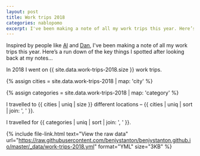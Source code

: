 ```yaml
---
layout: post
title: Work trips 2018
categories: nablopomo
excerpt: I've been making a note of all my work trips this year. Here’s a run down of the key things I spotted.
---
```


<p class="lede">Inspired by people like <a href="https://twitter.com/AldaviesAlison">Al</a> and <a href="https://twitter.com/dasbarrett">Dan</a>, I've been making a note of all my work trips this year. Here’s a run down of the key things I spotted after looking back at my notes…</p>

In 2018 I went on {{ site.data.work-trips-2018.size }} work trips.

{% assign cities = site.data.work-trips-2018 | map: 'city' %}

{% assign categories = site.data.work-trips-2018 | map: 'category' %}

I travelled to {{ cities | uniq | size }} different locations – {{ cities | uniq | sort | join: ', ' }}.

I travelled for {{ categories | uniq | sort | join: ', ' }}.

{%
  include file-link.html
  text="View the raw data"
  url="https://raw.githubusercontent.com/benjystanton/benjystanton.github.io/master/_data/work-trips-2018.yml"
  format="YML"
  size="3KB"
%}
